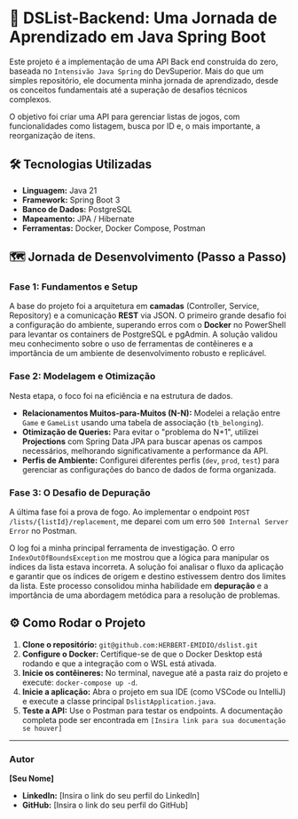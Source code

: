 # 🚀 **DSList-Backend: Uma Jornada de Aprendizado em Java Spring Boot**

Este projeto é a implementação de uma API Back end construída do zero, baseada no `Intensivão Java Spring` do DevSuperior. Mais do que um simples repositório, ele documenta minha jornada de aprendizado, desde os conceitos fundamentais até a superação de desafios técnicos complexos.

O objetivo foi criar uma API para gerenciar listas de jogos, com funcionalidades como listagem, busca por ID e, o mais importante, a reorganização de itens.

## 🛠️ **Tecnologias Utilizadas**

-   **Linguagem:** Java 21
-   **Framework:** Spring Boot 3
-   **Banco de Dados:** PostgreSQL
-   **Mapeamento:** JPA / Hibernate
-   **Ferramentas:** Docker, Docker Compose, Postman

## 🗺️ **Jornada de Desenvolvimento (Passo a Passo)**

### **Fase 1: Fundamentos e Setup**

A base do projeto foi a arquitetura em **camadas** (Controller, Service, Repository) e a comunicação **REST** via JSON. O primeiro grande desafio foi a configuração do ambiente, superando erros com o **Docker** no PowerShell para levantar os containers de PostgreSQL e pgAdmin. A solução validou meu conhecimento sobre o uso de ferramentas de contêineres e a importância de um ambiente de desenvolvimento robusto e replicável.

### **Fase 2: Modelagem e Otimização**

Nesta etapa, o foco foi na eficiência e na estrutura de dados.
-   **Relacionamentos Muitos-para-Muitos (N-N):** Modelei a relação entre `Game` e `GameList` usando uma tabela de associação (`tb_belonging`).
-   **Otimização de Queries:** Para evitar o "problema do N+1", utilizei **Projections** com Spring Data JPA para buscar apenas os campos necessários, melhorando significativamente a performance da API.
-   **Perfis de Ambiente:** Configurei diferentes perfis (`dev`, `prod`, `test`) para gerenciar as configurações do banco de dados de forma organizada.

### **Fase 3: O Desafio de Depuração**

A última fase foi a prova de fogo. Ao implementar o endpoint `POST /lists/{listId}/replacement`, me deparei com um erro `500 Internal Server Error` no Postman.

O log foi a minha principal ferramenta de investigação. O erro `IndexOutOfBoundsException` me mostrou que a lógica para manipular os índices da lista estava incorreta. A solução foi analisar o fluxo da aplicação e garantir que os índices de origem e destino estivessem dentro dos limites da lista. Este processo consolidou minha habilidade em **depuração** e a importância de uma abordagem metódica para a resolução de problemas.

## ⚙️ **Como Rodar o Projeto**

1.  **Clone o repositório:** `git@github.com:HERBERT-EMIDIO/dslist.git`
2.  **Configure o Docker:** Certifique-se de que o Docker Desktop está rodando e que a integração com o WSL está ativada.
3.  **Inicie os contêineres:** No terminal, navegue até a pasta raiz do projeto e execute: `docker-compose up -d`.
4.  **Inicie a aplicação:** Abra o projeto em sua IDE (como VSCode ou IntelliJ) e execute a classe principal `DslistApplication.java`.
5.  **Teste a API:** Use o Postman para testar os endpoints. A documentação completa pode ser encontrada em `[Insira link para sua documentação se houver]`

---

### **Autor**

**[Seu Nome]**
-   **LinkedIn:** [Insira o link do seu perfil do LinkedIn]
-   **GitHub:** [Insira o link do seu perfil do GitHub]
